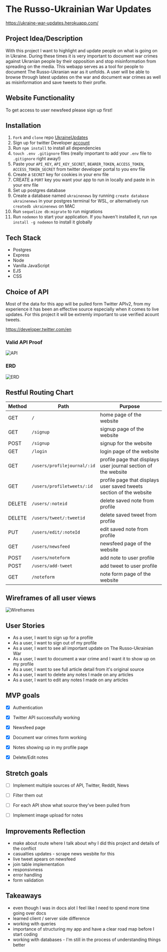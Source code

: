 # The Russo-Ukrainian War Updates
https://ukraine-war-updates.herokuapp.com/


## Project Idea/Description 

With this project I want to highlight and update people on what is going on in Ukraine. During these times it is very important to document war crimes against Ukranian people by their opposition and stop misinformation from spreading on the media. This webapp serves as a tool for people to document The Russo-Ukranian war as it unfolds. A user will be able to browse through latest updates on the war and document war crimes as well as misinformation and save tweets to their profle.


## Website Functionality

To get access to user newsfeed please sign up first!


## Installation 
1. `Fork` and `clone` repo [UkraineUpdates](https://github.com/romanprotoliuk/ukraineUpdates)
2. Sign up for twitter Developer [account](https://developer.twitter.com/en)
3. Run `npm install` to install all dependencies 
4. `touch .env .gitignore` files (really important to add your `.env` file to `.gitignore` right away!)
5. Paste your `API_KEY`, `API_KEY_SECRET`, `BEARER_TOKEN`, `ACCESS_TOKEN`, `ACCESS_TOKEN_SECRET` from twitter developer portal to you env file
6. Create a `SECRET` key for cookies in your env file
7. CREATE a `PORT` key you want your app to run in locally and paste in in your env file
8. Set up postgres database 
9. Create a database named `ukrainenews` by running `create database ukrainenews` in your postgres terminal for WSL, or alternatively run `createdb ukrainenews` on MAC
10. Run `sequelize db:migrate` to run migrations 
11. Run `nodemon` to start your application. If you haven't installed it, run `npm install -g nodemon` to install it globally


## Tech Stack
* Postgres
* Express
* Node
* Vanilla JavaScript
* EJS
* CSS 


## Choice of API
Most of the data for this app will be pulled form Twitter APIv2, from my experience it has been an effective source especially when it comes to live updates. For this project it will be extremly important to use verified acount tweets.

https://developer.twitter.com/en


### Valid API Proof
![API](./img/apiRef.PNG)


### ERD
![ERD](./img/erdUkraine.png)


## Restful Routing Chart

| Method | Path | Purpose |
| ------ | -------------- | -------------------------------- |
| GET | `/` | home page of the website |
| GET | `/signup` | signup page of the website |
| POST | `/signup` | signup for the website |
| GET | `/login` | login page of the website  |
| GET | `/users/profilejournal/:id` | profile page that displays user journal section of the website  |
| GET | `/users/profiletweets/:id` | profile page that displays user saved tweets section of the website  |
| DELETE | `/users/:noteid` | delete saved note from profile  |
| DELETE | `/users/tweet/:tweetid` | delete saved tweet from profile  |
| PUT | `/users/edit/:noteId` | edit saved note from profile  |
| GET | `/users/newsfeed` | newsfeed page of the website |
| POST | `/users/noteform` | add note to user profile |
| POST | `/users/add-tweet` | add tweet to user profile |
| GET | `/noteform` |  note form page of the website |


## Wireframes of all user views
![Wireframes](./img/wireframes.png)


## User Stories
* As a user, I want to sign up for a profile 
* As a user, I want to sign out of my profile 
* As a user, I want to see all important update on The Russo-Ukrainian War
* As a user, I want to document a war crime and I want it to show up on my profile 
* As a user, I want to see full article detail from it's original source 
* As a user, I want to delete any notes I made on any articles 
* As a user, I want to edit any notes I made on any articles 


## MVP goals 
- [x] Authentication 
- [x] Twitter API successfully working 
- [x] Newsfeed page
- [x] Document war crimes form working 
- [x] Notes showing up in my profile page
- [x] Delete/Edit notes


## Stretch goals 
- [ ] Implement multiple sources of API, Twitter, Reddit, News 
- [ ] Filter them out 
- [ ] For each API show what source they've been pulled from 
- [ ] Implement image upload for notes


## Improvements Reflection
* make about route where I talk about why I did this project and details of the conflict
* casualties updates - scrape news wesbite for this
* live tweet apears on newsfeed
* join table implementation 
* responsivness 
* error handling 
* form validation 


## Takeaways
* even though I was in docs alot I feel like I need to spend more time going over docs
* learned client / server side difference
* working with queries 
* importance of structuring my app and have a clear road map before I start coding  
* working with databases - I'm still in the process of understanding things better
